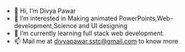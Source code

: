 - 👋 Hi, I’m Divya Pawar
- 👀 I’m interested in Making animated PowerPoints,Web-development,Science and UI designing
- 🌱 I’m currently learning full stack web development. 
- 📫 Mail me at divyapawar.sstc@gmail.com to know more



